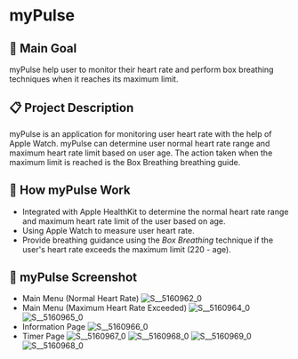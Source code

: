 # myPulse

## 🎯 Main Goal
myPulse help user to monitor their heart rate and perform box breathing techniques when it reaches its maximum limit.

## 📋 Project Description
myPulse is an application for monitoring user heart rate with the help of Apple Watch. myPulse can determine user normal heart rate range and maximum heart rate limit based on user age. The action taken when the maximum limit is reached is the Box Breathing breathing guide.

## 📱 How myPulse Work
- Integrated with Apple HealthKit to determine the normal heart rate range and maximum heart rate limit of the user based on age.
- Using Apple Watch to measure user heart rate.
- Provide breathing guidance using the *Box Breathing* technique if the user's heart rate exceeds the maximum limit (220 - age).

## 📲 myPulse Screenshot
- Main Menu (Normal Heart Rate)
  ![S__5160962_0](https://github.com/StevenO29/myPulse/assets/95264788/2da5243c-1fc8-49b0-b8d9-7d295a8e427e)
- Main Menu (Maximum Heart Rate Exceeded)
  ![S__5160964_0](https://github.com/StevenO29/myPulse/assets/95264788/f0789519-771c-4cfa-b93e-e14630f3936e)
  ![S__5160965_0](https://github.com/StevenO29/myPulse/assets/95264788/3624ee15-0881-4000-909b-53043f303c6a)
- Information Page
  ![S__5160966_0](https://github.com/StevenO29/myPulse/assets/95264788/32408c9c-5c85-420a-a6e4-4c2b878177ae)
- Timer Page
  ![S__5160967_0](https://github.com/StevenO29/myPulse/assets/95264788/7d6c72f9-ff1f-4391-8916-fd07d3e6d52e)
  ![S__5160968_0](https://github.com/StevenO29/myPulse/assets/95264788/612b1dce-2755-4585-a7e7-212f3d19ea11)
  ![S__5160969_0](https://github.com/StevenO29/myPulse/assets/95264788/ae1499c8-5648-4ff3-9902-7308e96380e6)
  ![S__5160968_0](https://github.com/StevenO29/myPulse/assets/95264788/4a87f9cf-c49c-4c88-9bb4-fd34d1bf322a)
